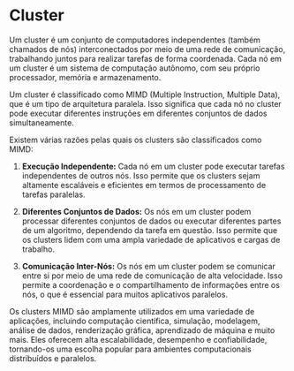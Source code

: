 # Cluster

Um cluster é um conjunto de computadores independentes (também chamados de nós) interconectados por meio de uma rede de comunicação, trabalhando juntos para realizar tarefas de forma coordenada. Cada nó em um cluster é um sistema de computação autônomo, com seu próprio processador, memória e armazenamento.

Um cluster é classificado como MIMD (Multiple Instruction, Multiple Data), que é um tipo de arquitetura paralela. Isso significa que cada nó no cluster pode executar diferentes instruções em diferentes conjuntos de dados simultaneamente.

Existem várias razões pelas quais os clusters são classificados como MIMD:

1. **Execução Independente:** Cada nó em um cluster pode executar tarefas independentes de outros nós. Isso permite que os clusters sejam altamente escaláveis e eficientes em termos de processamento de tarefas paralelas.
    
2. **Diferentes Conjuntos de Dados:** Os nós em um cluster podem processar diferentes conjuntos de dados ou executar diferentes partes de um algoritmo, dependendo da tarefa em questão. Isso permite que os clusters lidem com uma ampla variedade de aplicativos e cargas de trabalho.
    
3. **Comunicação Inter-Nós:** Os nós em um cluster podem se comunicar entre si por meio de uma rede de comunicação de alta velocidade. Isso permite a coordenação e o compartilhamento de informações entre os nós, o que é essencial para muitos aplicativos paralelos.
    

Os clusters MIMD são amplamente utilizados em uma variedade de aplicações, incluindo computação científica, simulação, modelagem, análise de dados, renderização gráfica, aprendizado de máquina e muito mais. Eles oferecem alta escalabilidade, desempenho e confiabilidade, tornando-os uma escolha popular para ambientes computacionais distribuídos e paralelos.